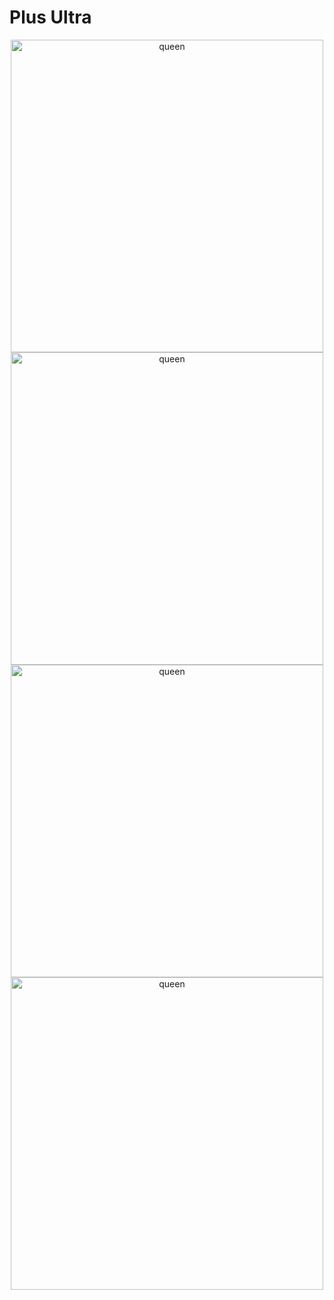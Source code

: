 # Plus Ultra

<div align = "center">

<img width = "500"  alt = "queen" src ="https://user-images.githubusercontent.com/81146131/178315633-0d0ba32f-4ba2-45bc-875d-6d930d8704e9.png">
<img width = "500" alt = "queen" src ="https://user-images.githubusercontent.com/81146131/178315684-7d40603f-8e8f-4641-b460-e05efd723a45.png"><br/>
<img width = "500" alt = "queen" src ="https://user-images.githubusercontent.com/81146131/178315596-7eff91c5-116f-46d3-bee7-fdcfd88d628a.png">
<img width = "500" alt = "queen" src ="https://user-images.githubusercontent.com/81146131/178315551-e9ad3ae9-5501-4a7d-8143-c3a8c1dd5b23.png">
